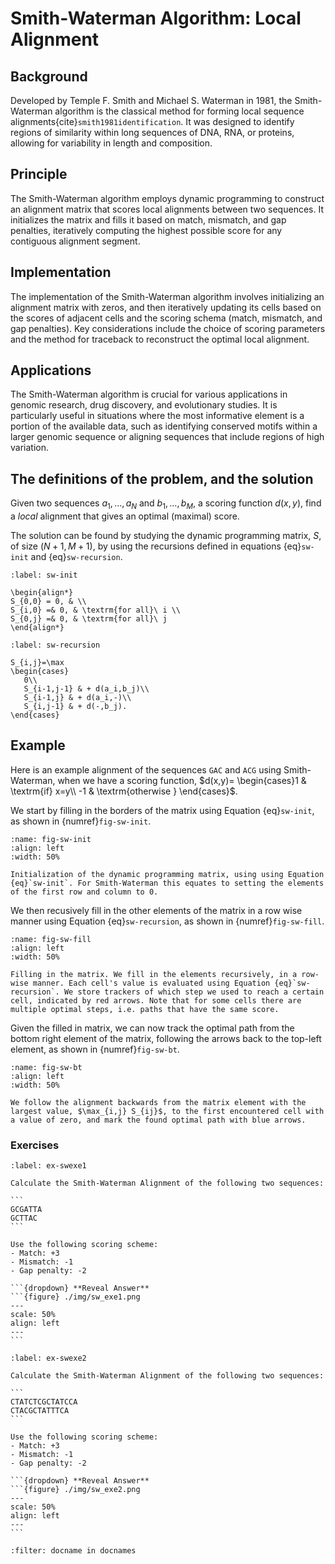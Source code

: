 
# Smith-Waterman Algorithm: Local Alignment

## Background

Developed by Temple F. Smith and Michael S. Waterman in 1981, the Smith-Waterman algorithm is the classical method for forming local sequence alignments{cite}`smith1981identification`. It was designed to identify regions of similarity within long sequences of DNA, RNA, or proteins, allowing for variability in length and composition.

## Principle

The Smith-Waterman algorithm employs dynamic programming to construct an alignment matrix that scores local alignments between two sequences. It initializes the matrix and fills it based on match, mismatch, and gap penalties, iteratively computing the highest possible score for any contiguous alignment segment.

## Implementation

The implementation of the Smith-Waterman algorithm involves initializing an alignment matrix with zeros, and then iteratively updating its cells based on the scores of adjacent cells and the scoring schema (match, mismatch, and gap penalties). Key considerations include the choice of scoring parameters and the method for traceback to reconstruct the optimal local alignment.

## Applications

The Smith-Waterman algorithm is crucial for various applications in genomic research, drug discovery, and evolutionary studies. It is particularly useful in situations where the most informative element is a portion of the available data, such as identifying conserved motifs within a larger genomic sequence or aligning sequences that include regions of high variation.

## The definitions of the problem, and the solution

Given two sequences $a_1,\ldots,a_N$ and $b_1,\ldots,b_M$, a scoring function $d(x,y)$, find a *local* alignment that gives an optimal (maximal) score.

The solution can be found by studying the dynamic programming matrix, $S$, of size $(N+1,M+1)$, by using the recursions defined in equations {eq}`sw-init` and {eq}`sw-recursion`.

```{math}
:label: sw-init

\begin{align*}
S_{0,0} = 0, & \\
S_{i,0} =& 0, & \textrm{for all}\ i \\
S_{0,j} =& 0, & \textrm{for all}\ j 
\end{align*}
```

```{math}
:label: sw-recursion

S_{i,j}=\max
\begin{cases}
   0\\
   S_{i-1,j-1} & + d(a_i,b_j)\\
   S_{i-1,j} & + d(a_i,-)\\
   S_{i,j-1} & + d(-,b_j).
\end{cases}
```

## Example

Here is an example alignment of the sequences `GAC` and `ACG` using Smith-Waterman, when we have a scoring function,
$d(x,y)= \begin{cases}1 & \textrm{if} x=y\\ -1 & \textrm{otherwise } \end{cases}$.

We start by filling in the borders of the matrix using Equation {eq}`sw-init`, as shown in {numref}`fig-sw-init`.

```{figure} ./img/sw_short_init.png
:name: fig-sw-init
:align: left
:width: 50%

Initialization of the dynamic programming matrix, using using Equation {eq}`sw-init`. For Smith-Waterman this equates to setting the elements of the first row and column to 0.
```

We then recusively fill in the other elements of the matrix in a row wise manner using Equation {eq}`sw-recursion`, as shown in {numref}`fig-sw-fill`.

```{figure} ./img/sw_short_fill.png
:name: fig-sw-fill
:align: left
:width: 50%

Filling in the matrix. We fill in the elements recursively, in a row-wise manner. Each cell's value is evaluated using Equation {eq}`sw-recursion`. We store trackers of which step we used to reach a certain cell, indicated by red arrows. Note that for some cells there are multiple optimal steps, i.e. paths that have the same score.
```

Given the filled in matrix, we can now track the optimal path from the bottom right element of the matrix, following the arrows back to the top-left element, as shown in {numref}`fig-sw-bt`.

```{figure} ./img/sw_short_bt.png
:name: fig-sw-bt
:align: left
:width: 50%

We follow the alignment backwards from the matrix element with the largest value, $\max_{i,j} S_{ij}$, to the first encountered cell with a value of zero, and mark the found optimal path with blue arrows.
```

### Exercises 

````{exercise} Smith-Waterman Alignment 1
:label: ex-swexe1

Calculate the Smith-Waterman Alignment of the following two sequences:

```
GCGATTA   
GCTTAC
```

Use the following scoring scheme:
- Match: +3
- Mismatch: -1
- Gap penalty: -2

```{dropdown} **Reveal Answer**
```{figure} ./img/sw_exe1.png
---
scale: 50%
align: left
---
```
````

````{exercise} Smith-Waterman Alignment 2
:label: ex-swexe2

Calculate the Smith-Waterman Alignment of the following two sequences:

```
CTATCTCGCTATCCA   
CTACGCTATTTCA
```

Use the following scoring scheme:
- Match: +3
- Mismatch: -1
- Gap penalty: -2

```{dropdown} **Reveal Answer**
```{figure} ./img/sw_exe2.png
---
scale: 50%
align: left
---
```
````


```{bibliography}
:filter: docname in docnames
```
